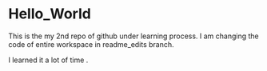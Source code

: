 # Hello_World
This is the my 2nd repo of github under learning process.
I am changing the code of entire workspace in readme_edits  branch.

I learned it a lot of time .
